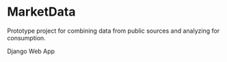 # MarketData

Prototype project for combining data from public sources and analyzing for consumption.

Django Web App
